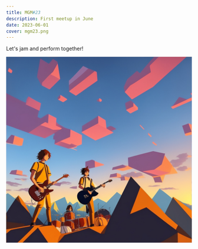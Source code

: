 ```yaml
---
title: MGM#23
description: First meetup in June
date: 2023-06-01
cover: mgm23.png
---
```


Let's jam and perform together!

![](./cover.jpeg)